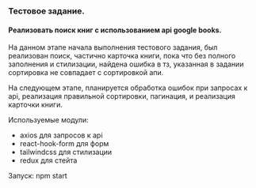 ### Тестовое задание.

#### Реализовать поиск книг с использованием api google books.

На данном этапе начала выполнения тестового задания, был реализован поиск, частично карточка книги, пока что без полного заполнения и стилизации, найдена ошибка в тз, указанная в задании сортировка не совпадает с сортировкой апи.

На следующем этапе, планируется обработка ошибок при запросах к api, реализация правильной сортировки, пагинация, и реализация карточки книги.

Используемые модули:
* axios для запросов к api
* react-hook-form для форм
* tailwindcss для стилизации
* redux для стейта

Запуск: npm start
